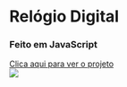 # Relógio Digital
### Feito em JavaScript
<a href="https://freddydanilo.github.io/relogiodigital/">Clica aqui para ver o projeto</a>
<br/>
<img src="https://user-images.githubusercontent.com/71949651/196794311-a2321e9b-dfb8-435d-9906-58d99c9f32b2.png"/>
